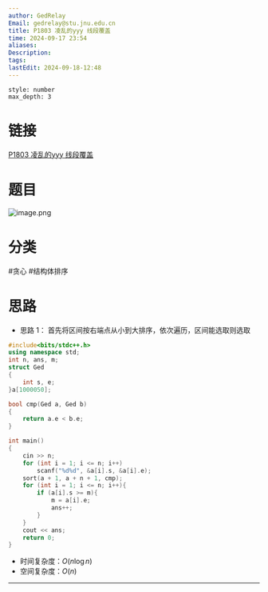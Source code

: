 ```yaml
---
author: GedRelay
Email: gedrelay@stu.jnu.edu.cn
title: P1803 凌乱的yyy 线段覆盖
time: 2024-09-17 23:54
aliases: 
Description: 
tags: 
lastEdit: 2024-09-18-12:48
---
```


```toc
style: number
max_depth: 3
```

# 链接
[P1803 凌乱的yyy 线段覆盖](https://www.luogu.com.cn/problem/P1803) 

# 题目
![image.png](https://ged-pic-bed.oss-cn-guangzhou.aliyuncs.com/img/202409172355649.png)


# 分类
#贪心 #结构体排序 

# 思路
- 思路 1：
首先将区间按右端点从小到大排序，依次遍历，区间能选取则选取


```cpp
#include<bits/stdc++.h>
using namespace std;
int n, ans, m;
struct Ged
{
	int s, e;
}a[1000050];

bool cmp(Ged a, Ged b)
{
	return a.e < b.e;
}

int main()
{
	cin >> n;
	for (int i = 1; i <= n; i++)
		scanf("%d%d", &a[i].s, &a[i].e);
	sort(a + 1, a + n + 1, cmp);
	for (int i = 1; i <= n; i++){
		if (a[i].s >= m){
			m = a[i].e;
			ans++;
		}
	}
	cout << ans;
	return 0;
}
```


- 时间复杂度：${O\left( n\log n \right)  }$ 
- 空间复杂度：${O\left( n \right)  }$ 


---

